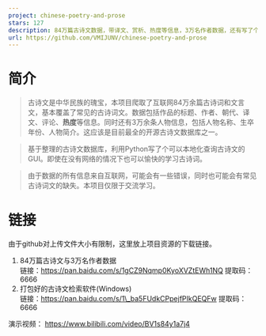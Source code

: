 ```yaml
---
project: chinese-poetry-and-prose
stars: 127
description: 84万篇古诗文数据，带译文、赏析、热度等信息，3万名作者数据，还有写了个本地化查询古诗词的软件。
url: https://github.com/VMIJUNV/chinese-poetry-and-prose
---
```


简介
==

> 古诗文是中华民族的瑰宝，本项目爬取了互联网84万余篇古诗词和文言文，基本覆盖了常见的古诗词文。数据包括作品的标题、作者、朝代、译文、评论、**热度**等信息。同时还有3万余条人物信息，包括人物名称、生卒年份、人物简介。这应该是目前最全的开源古诗文数据库之一。

> 基于整理的古诗文数据库，利用Python写了个可以本地化查询古诗文的GUI。即使在没有网络的情况下也可以愉快的学习古诗词。  

> 由于数据的所有信息来自互联网，可能会有一些错误，同时也可能会有常见古诗词文的缺失。本项目仅限于交流学习。

链接
==

由于github对上传文件大小有限制，这里放上项目资源的下载链接。

1.  84万篇古诗文与3万名作者数据  
    链接：https://pan.baidu.com/s/1gCZ9Nqmp0KyoXVZtEWh1NQ 提取码：6666
2.  打包好的古诗文检索软件(Windows)  
    链接：https://pan.baidu.com/s/1\_ba5FUdkCPpejfPIkQEQFw 提取码：6666

演示视频： https://www.bilibili.com/video/BV1s84y1a7j4
